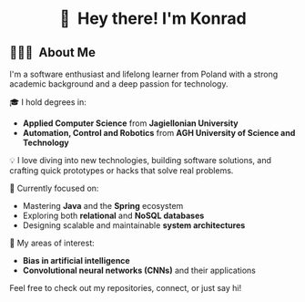 <h1 align="center">👋 &nbsp;Hey there! I'm Konrad</h1>

## 👨🏻‍💻 &nbsp;About Me

I'm a software enthusiast and lifelong learner from Poland with a strong academic background and a deep passion for technology.

🎓 I hold degrees in:
- **Applied Computer Science** from **Jagiellonian University**
- **Automation, Control and Robotics** from **AGH University of Science and Technology**

💡 I love diving into new technologies, building software solutions, and crafting quick prototypes or hacks that solve real problems.

🚀 Currently focused on:
- Mastering **Java** and the **Spring** ecosystem
- Exploring both **relational** and **NoSQL databases**
- Designing scalable and maintainable **system architectures**

🔬 My areas of interest:
- **Bias in artificial intelligence**
- **Convolutional neural networks (CNNs)** and their applications

Feel free to check out my repositories, connect, or just say hi!
